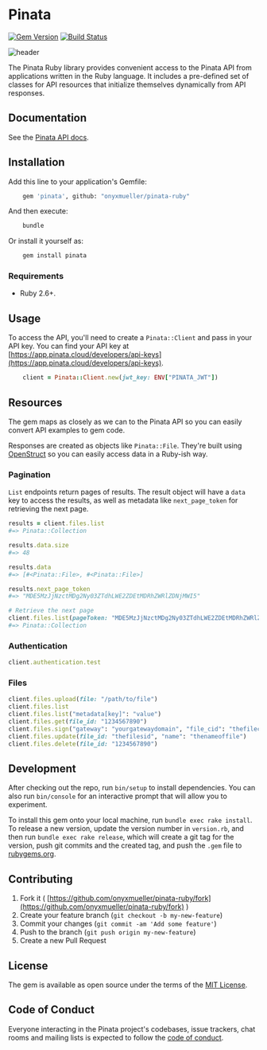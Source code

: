 # Pinata

[![Gem Version](https://badge.fury.io/rb/pinata@2x.png)](https://badge.fury.io/rb/pinata)
[![Build Status](https://github.com/onyxmueller/pinata-ruby/actions/workflows/build.yml/badge.svg)](https://github.com/onyxmueller/pinata-ruby/actions/workflows/build.yml)

![header](https://docs.mypinata.cloud/ipfs/QmP9PGe3PdUqmsq8xY4sEW3qgdXx4WT9ictTWCb3qyzz3s?img-format=webp)

The Pinata Ruby library provides convenient access to the Pinata API from applications written in the Ruby language. It includes a pre-defined set of classes for API resources that initialize themselves dynamically from API responses.

## Documentation

See the [Pinata API docs](https://docs.pinata.cloud/api-reference).

## Installation

Add this line to your application's Gemfile:

```sh
    gem 'pinata', github: "onyxmueller/pinata-ruby"
```

And then execute:

```sh
    bundle
```

Or install it yourself as:

```sh
    gem install pinata
```

### Requirements

- Ruby 2.6+.

## Usage

To access the API, you'll need to create a `Pinata::Client` and pass in your API key. You can find your API key at [https://app.pinata.cloud/developers/api-keys](https://app.pinata.cloud/developers/api-keys).

```ruby
    client = Pinata::Client.new(jwt_key: ENV["PINATA_JWT"])
```

## Resources

The gem maps as closely as we can to the Pinata API so you can easily convert API examples to gem code.

Responses are created as objects like `Pinata::File`. They're built using [OpenStruct](https://github.com/ruby/ostruct) so you can easily access data in a Ruby-ish way.

### Pagination

 `List` endpoints return pages of results. The result object will have a `data` key to access the results, as well as metadata like `next_page_token` for retrieving the next page.

```ruby
results = client.files.list
#=> Pinata::Collection

results.data.size
#=> 48

results.data
#=> [#<Pinata::File>, #<Pinata::File>]

results.next_page_token
#=> "MDE5MzJjNzctMDg2Ny03ZTdhLWE2ZDEtMDRhZWRlZDNjMWI5"

# Retrieve the next page
client.files.list(pageToken: "MDE5MzJjNzctMDg2Ny03ZTdhLWE2ZDEtMDRhZWRlZDNjMWI5")
#=> Pinata::Collection
```

### Authentication

```ruby
client.authentication.test
```

### Files

```ruby
client.files.upload(file: "/path/to/file")
client.files.list
client.files.list("metadata[key]": "value")
client.files.get(file_id: "1234567890")
client.files.sign("gateway": "yourgatewaydomain", "file_cid": "thefilecid", "expires": 500000)
client.files.update(file_id: "thefilesid", "name": "thenameoffile")
client.files.delete(file_id: "1234567890")
```

## Development

After checking out the repo, run `bin/setup` to install dependencies. You can also run `bin/console` for an interactive prompt that will allow you to experiment.

To install this gem onto your local machine, run `bundle exec rake install`. To release a new version, update the version number in `version.rb`, and then run `bundle exec rake release`, which will create a git tag for the version, push git commits and the created tag, and push the `.gem` file to [rubygems.org](https://rubygems.org).

## Contributing

1. Fork it ( [https://github.com/onyxmueller/pinata-ruby/fork](https://github.com/onyxmueller/pinata-ruby/fork) )
2. Create your feature branch (`git checkout -b my-new-feature`)
3. Commit your changes (`git commit -am 'Add some feature'`)
4. Push to the branch (`git push origin my-new-feature`)
5. Create a new Pull Request

## License

The gem is available as open source under the terms of the [MIT License](https://opensource.org/licenses/MIT).

## Code of Conduct

Everyone interacting in the Pinata project's codebases, issue trackers, chat rooms and mailing lists is expected to follow the [code of conduct](https://github.com/onyxmueller/pinata-ruby/blob/main/CODE_OF_CONDUCT.md).

